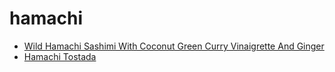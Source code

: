 # hamachi

 * [Wild Hamachi Sashimi With Coconut Green Curry Vinaigrette And Ginger](../../index/w/wild-hamachi-sashimi-with-coconut-green-curry-vinaigrette-and-ginger-238383.json)
 * [Hamachi Tostada](../../index/h/hamachi-tostada.json)
